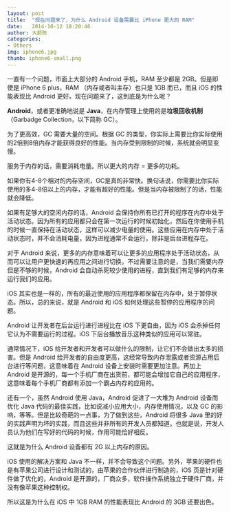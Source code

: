 ```yaml
---
layout: post
title:  "现在问题来了，为什么 Android 设备需要比 iPhone 更大的 RAM"
date:   2014-10-12 18:20:46
author: 大蔚陈
categories: 
- Others
img: iphone6.jpg
thumb: iphone6-small.png
---
```



一直有一个问题，市面上大部分的 Android 手机，RAM 至少都是 2GB。但是即使是 iPhone 6 plus，RAM （内存或者叫主存）也只是 1GB 而已，而且 iOS 的性能表现比 Android 更好。现在问题来了，这到底是为什么呢？

**Android**，或者更准确地说是 **Java**，在内存管理上使用的是**垃圾回收机制**（Garbadge Collection，以下简称 GC）。<!--more-->

为了更高效，GC 需要大量的空间。根据 GC 的类型，你实际上需要比你实际使用的2倍到8倍内存才能获得良好的性能。当内存受到限制的时候，系统就会明显变慢。

服务于内存的话，需要消耗电量。所以更大的内存 = 更多的功耗。

如果你有4-8个相对的内存空间，GC是真的非常快。换句话说，你需要比你实际使用的多4-8倍以上的内存，才能有超好的性能。但是当内存被限制了的话，性能就会降低。

如果有足够大的空闲内存的话，Android 会保持你所有已打开的程序在内存中处于活动状态。因为所有的应用都只会在第一次运行的时候初始化，然后在你使用手机的时候一直保持在活动状态，这样可以减少电量的使用。这些应用在内存中处于活动状态时，并不会消耗电量，因为进程通常不会运行，除非是后台进程存在。

对于 Android 来说，更多的内存意味着可以让更多的应用程序处于活动状态，从而可以让用户更快速的再应用之间进行切换。不过需要注意的是，当我们需要内存但是不够的时候，Android 会自动杀死较少使用的进程，直到我们有足够的内存来运行我们的应用。

iOS 其实也是一样的，所有的最近使用的应用程序都保留在内存中，处于暂停状态。所以，总的来说，就是 Android 和 iOS 如何处理这些暂停的应用程序的问题。

Android 让开发者在后台运行进行进程比在 iOS 下更自由，因为 iOS 会杀掉任何它认为不需要运行的过程。iOS 下后台播放音乐这种类似的应用可以常驻。

通常情况下，iOS 给开发者和开发者可以做什么的限制，让它们不会做出太多的损害。但是 Android 给开发者的自由度更高，这经常导致内存泄露或者资源占用后台进行等问题，这意味着在 Android 设备上安装时需要更加注意。再加上 Android 是开源的，每一个手机厂商在出货前，都可能会增加它自己的应用程序，这意味着每个手机厂商都有添加一个霸占内存的应用的。

还有一个，虽然 Android 使用 Java，Android 促进了一大堆为 Android 设备而优化 Java 代码的最佳实践，比如说减小应用大小，内存使用情况，以及 GC 的影响，等等。但是比较奇葩的一点事，为了做到这些，Android 将很多 Java 里的好的实践声明为坏的实践，而且这些并非所有的开发人员都知道。也就是说，开发人员认为他们在写好的代码的时候，作用可能恰好相反。

这就是为什么 Android 设备都有 2G 以上内存的原因。

iOS 使用的解决方案和 Java 不一样，并不会导致这个问题。另外，苹果的硬件也是有苹果公司进行设计和测试的，由苹果的合作伙伴进行制造的，iOS 页是针对硬件做了优化的，Android 是开源的，厂商众多，软件操作系统独立于硬件厂商，并没有像苹果这种控制权。

所以这是为什么在 iOS 中 1GB RAM 的性能表现比 Android 的 3GB 还要出色。

